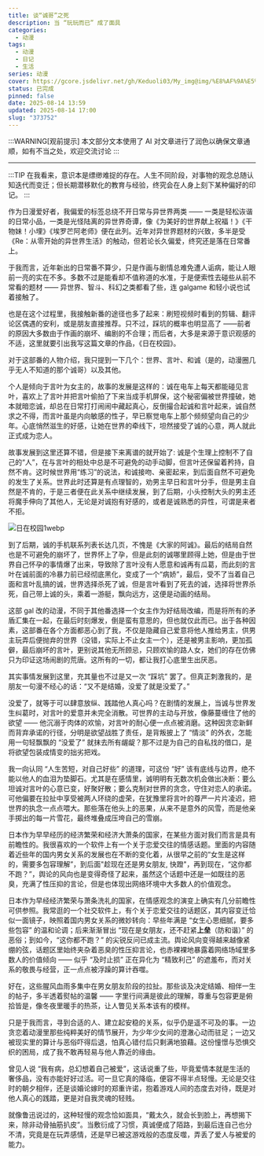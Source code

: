 ```yaml
---
title: 谈“诚哥”之死
description: 当 “玩玩而已” 成了面具
categories:
  - 动漫
tags:
  - 动漫
  - 日记
  - 生活
series: 动漫
cover: https://gcore.jsdelivr.net/gh/Keduoli03/My_img@img/%E8%AF%9A%E5%93%A5%E9%81%97%E7%85%A7.webp
status: 已完成
pinned: false
date: 2025-08-14 13:59
updated: 2025-08-14 17:00
slug: "373752"
---
```


:::WARNING[观前提示]
本文部分文本使用了 AI 对文章进行了润色以确保文章通顺，如有不当之处，欢迎交流讨论
:::

---

:::TIP
 在我看来，意识本是缥缈难捉的存在。人生不同阶段，对事物的观念总随认知迭代而变迁；但长期潜移默化的教育与经验，终究会在人身上刻下某种偏好的印记。
:::

作为日漫爱好者，我偏爱的标签总绕不开日常与异世界两类 —— 一类是轻松诙谐的日常小品，一类是光怪陆离的异世界奇谭，像《为美好的世界献上祝福！》《干物妹！小埋》《埃罗芒阿老师》便在此列。近年对异世界题材的兴致，多半是受《Re：从零开始的异世界生活》的触动，但若论长久偏爱，终究还是落在日常番上。

于我而言，近年新出的日常番不算少，只是作画与剧情总难免遭人诟病，能让人眼前一亮的实在不多。多数不过是能看却不值称道的水准，于是便索性去碰些从前不常看的题材 —— 异世界、智斗、科幻之类都看了些，连 galgame 和轻小说也试着接触了。

也是在这个过程里，我接触新番的途径也多了起来：刷短视频时看到的剪辑、翻评论区偶遇的安利，或是朋友直接推荐。只不过，踩坑的概率也明显高了 ——前者的原因大多数由于作画的崩坏、编剧的不合理；而后者，大多是来源于意识观感的不适，这里就要引出我写这篇文章的作品，《日在校园》。

对于这部番的人物介绍，我只提到一下几个：世界、言叶、和诚（是的，动漫圈几乎无人不知道的那个诚哥）以及其他。

个人是倾向于言叶为女主的，故事的发展是这样的：诚在电车上每天都能碰见言叶，喜欢上了言叶并把言叶偷拍了下来当成手机屏保，这个秘密偏被世界撞破，她本就暗恋诚，却总在日常打打闹闹中藏起真心，反倒撮合起诚和言叶起来，诚自然求之不得，而言叶虽是内向敏感的性子，早已察觉电车上那个频频望向自己的少年。心底悄然滋生的好感，让她在世界的牵线下，坦然接受了诚的心意，两人就此正式成为恋人。

故事发展到这里还算不错，但是接下来离谱的就开始了: 诚是个生理上控制不了自己的“人”，在与言叶的相处中总是不可避免的动手动脚，但言叶还保留着矜持，自然不肯。这时候世界用“练习”的说法，和诚接吻、亲密起来，到后面自然不可避免的发生了关系。世界此时还算是有点理智的，劝男主早日和言叶分手，但是男主自然是不肯的，于是三者便在此关系中继续发展，到了后期，小头控制大头的男主还将魔手伸向了其他人，无论是对诚抱有好感的，或者是诚熟悉的异性，可谓是来者不拒。

![日在校园1webp](https://gcore.jsdelivr.net/gh/Keduoli03/My_img@img/%E6%97%A5%E5%9C%A8%E6%A0%A1%E5%9B%AD1webp "手机截图")

到了后期，诚的手机联系列表长达几页，不愧是《大家的阿诚》。最后的结局自然也是不可避免的崩坏了，世界怀上了孕，但是此刻的诚哪里顾得上她，但是由于世界自己怀孕的事情爆了出来，导致除了言叶没有人愿意和诚再有瓜葛，而此刻的言叶在诚前面的冷暴力前已经彻底黑化，变成了一个“病娇”，最后，受不了当着自己面和言叶乱搞的诚，世界选择杀死了诚，但是言叶看到了死去的诚，选择将世界杀死，自己带上诚的头，乘着一游艇，飘向远方，这便是动画的结局。

这部 gal 改的动漫，不同于其他番选择一个女主作为好结局改编，而是将所有的矛盾汇集在一起，在最后时刻爆发，倒是蛮有意思的，但也就仅此而已。出于各种因素，这部番在各个方面都恶心到了我，不仅是隐藏自己爱意将他人推给男主，供男主玩弄后便抛弃的世界（没错，实际上不止女主一个），还是被男主影响，更加孤僻，最后崩坏的言叶，更别说其他无所顾忌，只顾欢愉的路人女，她们的存在仿佛只为印证这场闹剧的荒唐。这所有的一切，都让我打心底里生出厌恶。​

其实事情发展到这里，充其量也不过是又一次 “踩坑” 罢了。但真正刺激我的，是朋友一句漫不经心的话：“又不是结婚，没爱了就是没爱了。”

没爱了，就等于可以肆意放纵、践踏他人真心吗？在剧情的发展上，当诚与世界发生纠葛时，对言叶的爱意并未完全消散。可世界的主动与开放，像藤蔓缠住了他的欲望 —— 他沉溺于肉体的欢愉，对言叶的耐心便一点点被消磨。这种因贪恋新鲜而背弃承诺的行径，分明是欲望战胜了责任，是背叛披上了 “情淡” 的外衣，怎能用一句轻飘飘的 “没爱了” 就抹去所有龌龊？那不过是为自己的自私找的借口，是将欲望包装成情变的拙劣把戏。

我一向认同 “人生苦短，对自己好些” 的道理，可这份 “好” 该有底线与边界，绝不能以他人的血泪为垫脚石。尤其是在感情里，诚明明有无数次机会做出决断：要么坦诚对言叶的心意已变，好聚好散；要么克制对世界的贪念，守住对恋人的承诺。可他偏要在拉扯中享受被两人环绕的虚荣，在犹豫里将言叶的尊严一片片凌迟，把世界的执念一点点喂大。那些落在他头上的恶果，从来不是意外的风雪，而是他亲手掷出的每一片雪花，最终堆叠成压垮自己的雪崩。

日本作为早早经历的经济繁荣和经济大萧条的国家，在某些方面对我们而言是具有前瞻性的。我很喜欢的一个软件上有一个关于恋爱交往的情感话题。里面的内容随着近些年的国内男女关系的发展也在不断的变化着，从很早之前的“女生是这样的，需要多包容理解”，到后面"趁现在还是男女朋友, 快蹬"，再到现在，“这你都不跑？”，舆论的风向也是变得奇怪了起来，虽然这个话题中还是一如既往的恶臭，充满了性压抑的言论，但是也体现出网络环境中大多数人的价值观念。

日本作为早经经济繁荣与萧条洗礼的国家，在情感观念的演变上确实有几分前瞻性可供参照。我常逛的一个社交软件上，有个关于恋爱交往的话题区，其内容变迁恰似一面镜子，映照着国内男女关系的微妙转向：早些年满是 “女生心思细腻，要多些包容” 的温和论调；后来渐渐冒出 “现在是女朋友，还不赶紧**上垒**（防和谐）” 的恶俗；到如今，“这你都不跑？” 的尖锐反问已成主流。舆论风向变得越来越像紧绷的弦，话题区里始终夹杂着恶臭的性压抑言论，也赤裸裸地暴露着网络场域里多数人的价值倾向 —— 似乎 “及时止损” 正在异化为 “精致利己” 的遮羞布，而对关系的敬畏与经营，正一点点被浮躁的算计吞噬。

好在，这些腥风血雨多集中在男女朋友阶段的拉扯。那些谈及决定结婚、相伴一生的帖子，多半透着熨帖的温馨 —— 字里行间满是彼此的理解，尊重与包容更是俯拾皆是，像冬夜里暖手的热茶，让人瞥见关系本该有的模样。​

只是于我而言，寻到合适的人、建立起安稳的关系，似乎仍是遥不可及的事。一边贪恋着动漫里那些纯粹美好的情节展开，为少年少女间的澄澈心动而驻足；一边又被现实里的算计与恶俗吓得后退，怕真心错付后只剩满地狼藉。这份憧憬与恐惧交织的困局，成了我不敢再轻易与他人靠近的缘由。

曾见人说 “我有病，总幻想着自己被爱”，这话说重了些，毕竟爱情本就是生活的奢侈品，没有亦能好好过活。可一旦它真的降临，便容不得半点轻慢。无论是交往时的朝夕相伴，还是谈婚论嫁时的郑重许诺，抱着游戏人间的态度去对待，既是对他人真心的践踏，更是对自我灵魂的轻贱。​

就像鲁迅说过的，这种轻慢的观念恰如面具，“戴太久，就会长到脸上，再想揭下来，除非动骨抽筋扒皮”。当敷衍成了习惯，真诚便成了陌路，到最后连自己也分不清，究竟是在玩弄感情，还是早已被这游戏般的态度反噬，弄丢了爱人与被爱的能力。

